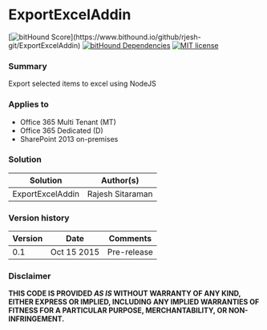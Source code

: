 # ExportExcelAddin
[![bitHound Score](https://www.bithound.io/github/rjesh-git/ExportExcelAddin/badges/score.svg?)](https://www.bithound.io/github/rjesh-git/ExportExcelAddin)
[![bitHound Dependencies](https://www.bithound.io/github/rjesh-git/ExportExcelAddin/badges/dependencies.svg)](https://www.bithound.io/github/rjesh-git/ExportExcelAddin/master/dependencies/npm)
[![MIT license](https://img.shields.io/npm/l/express.svg)](https://github.com/rjesh-git/ExportExcelAddin/blob/master/LICENSE)


### Summary ###
Export selected items to excel using NodeJS



### Applies to ###
-  Office 365 Multi Tenant (MT)
-  Office 365 Dedicated (D)
-  SharePoint 2013 on-premises


### Solution ###
Solution | Author(s)
---------|----------
ExportExcelAddin | Rajesh Sitaraman


### Version history ###
Version  | Date | Comments
---------| -----| --------
0.1  | Oct 15 2015 | Pre-release

### Disclaimer ###
**THIS CODE IS PROVIDED *AS IS* WITHOUT WARRANTY OF ANY KIND, EITHER EXPRESS OR IMPLIED, INCLUDING ANY IMPLIED WARRANTIES OF FITNESS FOR A PARTICULAR PURPOSE, MERCHANTABILITY, OR NON-INFRINGEMENT.**


